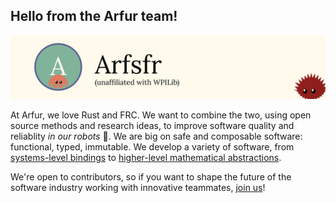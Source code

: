 ## Hello from the Arfur team!

[![WPILib-rs!](/profile/banner.svg)](https://github.com/wpilib-rs)

At Arfur, we love Rust and FRC. We want to combine the two, using open source methods and research ideas, to improve software quality and reliablity *in our robots* 🤖. We are big on safe and composable software: functional, typed, immutable. We develop a variety of software, from [systems-level bindings](https://github.com/arfsr/arfsfr) to [higher-level mathematical abstractions](https://github.com/arfsfr/frames).

We're open to contributors, so if you want to shape the future of the software industry working with innovative teammates, [join us](https://github.com/arfsfr/.github/blob/main/CONTRIBUTING.md)!

